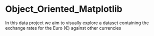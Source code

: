 # Object_Oriented_Matplotlib
In this data project we aim to visually explore a dataset containing the exchange rates for the Euro (€) against other currencies
